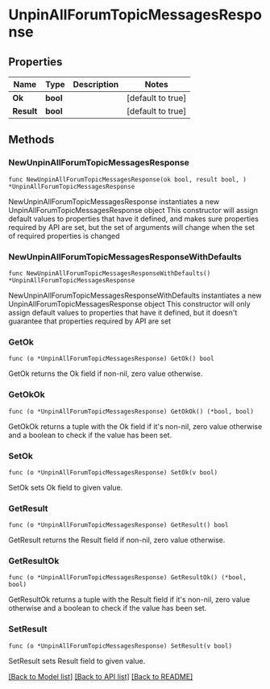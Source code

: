# UnpinAllForumTopicMessagesResponse

## Properties

Name | Type | Description | Notes
------------ | ------------- | ------------- | -------------
**Ok** | **bool** |  | [default to true]
**Result** | **bool** |  | [default to true]

## Methods

### NewUnpinAllForumTopicMessagesResponse

`func NewUnpinAllForumTopicMessagesResponse(ok bool, result bool, ) *UnpinAllForumTopicMessagesResponse`

NewUnpinAllForumTopicMessagesResponse instantiates a new UnpinAllForumTopicMessagesResponse object
This constructor will assign default values to properties that have it defined,
and makes sure properties required by API are set, but the set of arguments
will change when the set of required properties is changed

### NewUnpinAllForumTopicMessagesResponseWithDefaults

`func NewUnpinAllForumTopicMessagesResponseWithDefaults() *UnpinAllForumTopicMessagesResponse`

NewUnpinAllForumTopicMessagesResponseWithDefaults instantiates a new UnpinAllForumTopicMessagesResponse object
This constructor will only assign default values to properties that have it defined,
but it doesn't guarantee that properties required by API are set

### GetOk

`func (o *UnpinAllForumTopicMessagesResponse) GetOk() bool`

GetOk returns the Ok field if non-nil, zero value otherwise.

### GetOkOk

`func (o *UnpinAllForumTopicMessagesResponse) GetOkOk() (*bool, bool)`

GetOkOk returns a tuple with the Ok field if it's non-nil, zero value otherwise
and a boolean to check if the value has been set.

### SetOk

`func (o *UnpinAllForumTopicMessagesResponse) SetOk(v bool)`

SetOk sets Ok field to given value.


### GetResult

`func (o *UnpinAllForumTopicMessagesResponse) GetResult() bool`

GetResult returns the Result field if non-nil, zero value otherwise.

### GetResultOk

`func (o *UnpinAllForumTopicMessagesResponse) GetResultOk() (*bool, bool)`

GetResultOk returns a tuple with the Result field if it's non-nil, zero value otherwise
and a boolean to check if the value has been set.

### SetResult

`func (o *UnpinAllForumTopicMessagesResponse) SetResult(v bool)`

SetResult sets Result field to given value.



[[Back to Model list]](../README.md#documentation-for-models) [[Back to API list]](../README.md#documentation-for-api-endpoints) [[Back to README]](../README.md)



